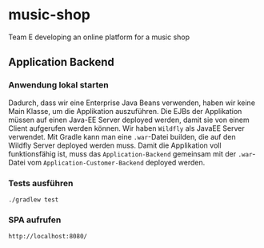 # music-shop
Team E
developing an online platform for a music shop

## Application Backend

### Anwendung lokal starten

Dadurch, dass wir eine Enterprise Java Beans verwenden, haben wir keine Main Klasse, 
um die Applikation auszuführen. Die EJBs der Applikation müssen auf einen Java-EE Server
deployed werden, damit sie von einem Client aufgerufen werden können. Wir haben `Wildfly` als JavaEE
Server verwendet. Mit Gradle kann man eine `.war`-Datei builden, die auf den Wildfly Server deployed 
werden muss. Damit die Applikation voll funktionsfähig ist, muss das `Application-Backend` gemeinsam mit
der `.war`-Datei vom `Application-Customer-Backend` deployed werden.

### Tests ausführen

`./gradlew test`


### SPA aufrufen

`http://localhost:8080/`
